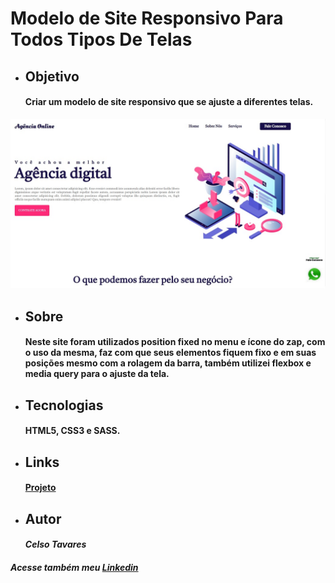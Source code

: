 # Modelo de Site Responsivo Para Todos Tipos De Telas
* ## Objetivo
    #### Criar um modelo de site responsivo que se ajuste a diferentes telas.
![Arquivo](img/siteResponsivo.jpg)
* ## Sobre
    #### Neste site foram utilizados position fixed no menu e ícone do zap, com o uso da mesma, faz com que seus elementos fiquem fixo e em suas posições mesmo com a rolagem da barra, também utilizei flexbox e media query para o ajuste da tela. 
* ## Tecnologias 
    #### HTML5, CSS3 e SASS.
* ## Links
    #### [Projeto](https://celsotavares.github.io/Site-responsivo/)
* ## Autor
    #### *Celso Tavares*
   
#####                                           Acesse também meu [Linkedin](https://www.linkedin.com/in/celsotavaresjunior/)
